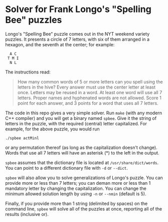 # Solver for Frank Longo's "Spelling Bee" puzzles

Longo's "Spelling Bee" puzzle comes out in the NYT weekend variety puzzles. It presents a circle of 7 letters, with six of them arranged in a hexagon, and the seventh at the center; for example:

```
  A C
 T M I
  N L
```
The instructions read:
> How many common words of 5 or more letters can you spell using the letters in the hive? Every answer must use the center letter at least once. Letters may be reused in a word. At least one word will use all 7 letters. Proper names and hyphenated words are not allowed. Score 1 point for each answer, and 3 points for a word that uses all 7 letters.

The code in this repo gives a very simple solver. Run `make` (with any modern C++ compiler) and you will get a binary named `spbee`. Give it the string of letters in the puzzle, with the required (central) letter capitalized. For example, for the above puzzle, you would run
```
./spbee actMinl
```
or any permutation thereof (as long as the capitalization doesn't change).  Words that use all 7 letters will have an asterisk (*) to the left in the output.

`spbee` assumes that the dictionary file is located at `/usr/share/dict/words`. You can point to a different dictionary file with `-d` or `--dict`.

`spbee` will also allow you to solve generalizations of Longo's puzzle.  You can provide more or less than 7 letters; you can deman more or less than 1 mandatory letter by changing the capitalization.  You can change the minimum allowed solution length by using `-n` or `--nmin` (default is 5).

Finally, if you provide more than 1 string (delimited by spaces) on the command line, `spbee` will solve all of the puzzles at once, reporting all of the results (inclusive or).
